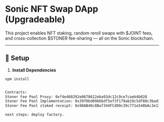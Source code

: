 # Sonic NFT Swap DApp (Upgradeable)

This project enables NFT staking, random reroll swaps with $JOINT fees, and cross-collection $STONER fee-sharing — all on the Sonic blockchain.

---

## 🚀 Setup

1. **Install Dependencies**
```bash
npm install


Contracts:
Stoner Fee Pool Proxy: 0xf4ed68292e0678612eba93dc12c9ce7caeb4b028
Stoner Fee Pool Implementation: 0x39f0bd09b6bdf5ef3f179ab19c5df88c3bad34ff
Stoner Fee Pool staked receipt: 0x98AB40c8Baf344FCd99c39c771e548bAc3e13725

next steps: deploy factory. 